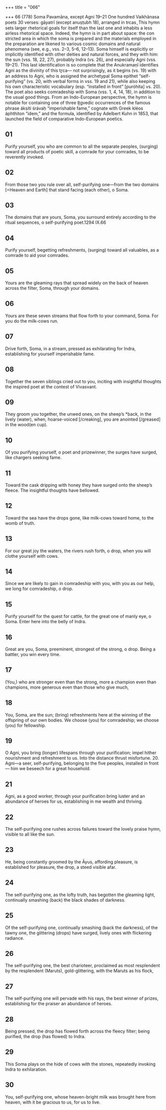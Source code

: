 +++
title = "066"

+++
66 (778)
Soma Pavamāna, except Agni 19–21
One hundred Vaikhānasa poets
30 verses: gāyatrī (except anuṣṭubh 18), arranged in trcas ̥
This hymn sets larger rhetorical goals for itself than the last one and inhabits  a less airless rhetorical space. Indeed, the hymn is in part about space: the con stricted area in which the soma is prepared and the materials employed in the  preparation are likened to various cosmic domains and natural phenomena (see,  e.g., vss. 2–3, 5–6, 12–13). Soma himself is explicitly or implicitly identified with  other deities and natural forces, and they with him:  the sun (vss. 18, 22, 27),  probably Indra (vs. 26), and especially Agni (vss. 19–21). This last identification  is so complete that the Anukramaṇī identifies Agni as the divinity of this tr̥ca— not surprisingly, as it begins (vs. 19) with an address to Agni, who is assigned  the archetypal Soma epithet “self-purifying” (vs. 20, with verbal forms in vss. 19  and 21), while also keeping his own characteristic vocabulary (esp. “installed in  front” [puróhita] vs. 20).
The poet also seeks comradeship with Soma (vss. 1, 4, 14, 18), in addition to the  usual good things.
From an Indo-European perspective, the hymn is notable for containing one of  three R̥gvedic occurrences of the famous phrase ákṣiti śrávaḥ “imperishable fame,”  cognate with Greek kléos áphthiton “idem,” and the formula, identified by Adelbert  Kuhn in 1853, that launched the field of comparative Indo-European poetics.
## 01
Purify yourself, you who are common to all the separate peoples,
(surging) toward all products of poetic skill,
a comrade for your comrades, to be reverently invoked.
## 02
From those two you rule over all, self-purifying one—from the two  domains [=Heaven and Earth]
that stand facing (each other), o Soma.
## 03
The domains that are yours, Soma, you surround entirely
according to the ritual sequences, o self-purifying poet.1294 IX.66
## 04
Purify yourself, begetting refreshments, (surging) toward all valuables, as a comrade to aid your comrades.
## 05
Yours are the gleaming rays that spread widely on the back of heaven across the filter, Soma, through your domains.
## 06
Yours are these seven streams that flow forth to your command, Soma. For you do the milk-cows run.
## 07
Drive forth, Soma, in a stream, pressed as exhilarating for Indra, establishing for yourself imperishable fame.
## 08
Together the seven siblings cried out to you, inciting with insightful  thoughts
the inspired poet at the contest of Vivasvant.
## 09
They groom you together, the unwed ones, on the sheep’s *back, in the  lively (water),
when, hoarse-voiced [/creaking], you are anointed [/greased] in the  wood(en cup).
## 10
Of you purifying yourself, o poet and prizewinner, the surges have surged, like chargers seeking fame.
## 11
Toward the cask dripping with honey they have surged onto the sheep’s  fleece.
The insightful thoughts have bellowed.
## 12
Toward the sea have the drops gone, like milk-cows toward home, to the womb of truth.
## 13
For our great joy the waters, the rivers rush forth, o drop,
when you will clothe yourself with cows.
## 14
Since we are likely to gain in comradeship with you, with you as  our help,
we long for comradeship, o drop.
## 15
Purify yourself for the quest for cattle, for the great one of manly eye,  o Soma.
Enter here into the belly of Indra.
## 16
Great are you, Soma, preeminent, strongest of the strong, o drop. Being a battler, you win every time.
## 17
(You,) who are stronger even than the strong, more a champion even  than champions,
more generous even than those who give much,
## 18
You, Soma, are the sun; (bring) refreshments here at the winning of the  offspring of our own bodies.
We choose (you) for comradeship; we choose (you) for fellowship.
## 19
O Agni, you bring (longer) lifespans through your purification; impel  hither nourishment and refreshment to us.
Into the distance thrust misfortune. 20. Agni—a seer, self-purifying, belonging to the five peoples, installed  in front—
him we beseech for a great household.
## 21
Agni, as a good worker, through your purification bring luster and an  abundance of heroes for us,
establishing in me wealth and thriving.
## 22
The self-purifying one rushes across failures toward the lovely
praise hymn,
visible to all like the sun.
## 23
He, being constantly groomed by the Āyus, affording pleasure, is  established for pleasure,
the drop, a steed visible afar.
## 24
The self-purifying one, as the lofty truth, has begotten the
gleaming light,
continually smashing (back) the black shades of darkness.
## 25
Of the self-purifying one, continually smashing (back the darkness), of  the tawny one, the glittering (drops) have surged,
lively ones with flickering radiance.
## 26
The self-purifying one, the best charioteer, proclaimed as most
resplendent by the resplendent (Maruts),
gold-glittering, with the Maruts as his flock,
## 27
The self-purifying one will pervade with his rays, the best winner of prizes, establishing for the praiser an abundance of heroes.
## 28
Being pressed, the drop has flowed forth across the fleecy filter;
being purified, the drop (has flowed) to Indra.
## 29
This Soma plays on the hide of cows with the stones,
repeatedly invoking Indra to exhilaration.
## 30
You, self-purifying one, whose heaven-bright milk was brought here  from heaven,
with it be gracious to us, for us to live.